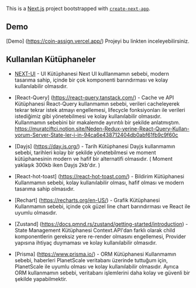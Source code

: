 This is a [Next.js](https://nextjs.org/) project bootstrapped with [`create-next-app`](https://github.com/vercel/next.js/tree/canary/packages/create-next-app).

## Demo 
[Demo] (https://coin-assign.vercel.app/) Projeyi bu linkten inceleyebilirsiniz.

## Kullanılan Kütüphaneler

- [NEXT-UI](https://nextui.org/) - UI Kütüphanesi
  Next UI kulllanmamın sebebi, modern tasarıma sahip, içinde bir çok komponenti barındırması ve kolay kullanılabilir olmasıdır.

- [React-Query] (https://react-query.tanstack.com/) - Cache ve API Kütüphanesi
  React-Query kullanmamın sebebi, verileri cacheleyerek tekrar tekrar istek atmayı engellemesi, lifecycle fonksiyonları ile verileri istediğimiz gibi yönetebilmesi ve kolay kullanılabilir olmasıdır. Kullanmamın sebebini bir makalemde ayrıntılı bir şekilde anlatmıştım.
  https://muratciftci.notion.site/Neden-Redux-yerine-React-Query-Kullan-yorum-Server-State-ler-i-in-94ca6e438712404db0abf61fb9c9f60c

- [Dayjs] (https://day.js.org/) - Tarih Kütüphanesi
  Dayjs kullanmamın sebebi, tarihleri kolay bir şekilde yönetebilmesi ve moment kütüphanesinin modern ve hafif bir alternatifi olmasıdır. ( Moment yaklaşık 300kb iken Dayjs 2kb'dır. )

- [React-hot-toast] (https://react-hot-toast.com/) - Bildirim Kütüphanesi
  Kullanmamın sebebi, kolay kullanılabilir olması, hafif olması ve modern tasarıma sahip olmasıdır.

- [Rechart] (https://recharts.org/en-US/) - Grafik Kütüphanesi
  Kullanmamın sebebi, içinde çok güzel line chart barındırması ve React ile uyumlu olmasıdır.

- [Zustand] (https://docs.pmnd.rs/zustand/getting-started/introduction) - State Management Kütüphanesi
  Context.API'dan farklı olarak child komponentlerin gereksiz yere re-render olmasını engellemesi, Provider yapısına ihtiyaç duymaması ve kolay kullanılabilir olmasıdır.

- [Prisma] (https://www.prisma.io/) - ORM Kütüphanesi
  Kullanmamın sebebi, haberleri PlanetScale veritabanı üzerinde tuttuğum için, PlanetScale ile uyumlu olması ve kolay kullanılabilir olmasıdır. Ayrıca ORM kullanmamın sebebi, veritabanı işlemlerini daha kolay ve güvenli bir şekilde yapabilmektir.